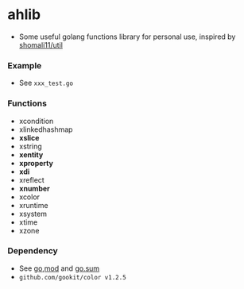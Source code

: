 # ahlib

+ Some useful golang functions library for personal use, inspired by [shomali11/util](https://github.com/shomali11/util)

### Example

+ See `xxx_test.go`

### Functions

+ xcondition
+ xlinkedhashmap
+ **xslice**
+ xstring
+ **xentity**
+ **xproperty**
+ **xdi**
+ xreflect
+ **xnumber**
+ xcolor
+ xruntime
+ xsystem
+ xtime
+ xzone

### Dependency

+ See [go,mod](./go.mod) and [go.sum](./go.sum)
+ `github.com/gookit/color v1.2.5`
